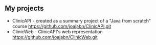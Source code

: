 ## My projects
- ClinicAPI  - created as a summary project of a "Java from scratch" course
  https://github.com/joajabn/ClinicAPI.git
- ClinicWeb  - ClinicAPI's web representation
  https://github.com/joajabn/ClinicWeb.git
